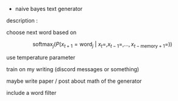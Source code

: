 - naive bayes text generator

description : 

choose next word based on

$$
\operatorname{softmax}_j( P(x_{t+1}=\text{word}_j \ | \ x_t=,x_{t-1}=,\dots,x_{t-\text{memory}+1}= ) )
$$

use temperature parameter

train on my writing (discord messages or something)

maybe write paper / post about math of the generator

include a word filter